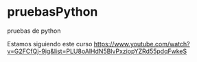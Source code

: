 # pruebasPython
pruebas de python

Estamos siguiendo este curso
    https://www.youtube.com/watch?v=G2FCfQj-9ig&list=PLU8oAlHdN5BlvPxziopYZRd55pdqFwkeS